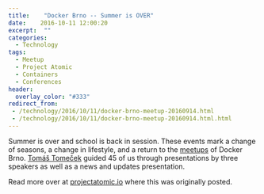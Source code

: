 ```yaml
---
title:    "Docker Brno -- Summer is OVER"
date:    2016-10-11 12:00:20
excerpt:  ""
categories:
  - Technology
tags:
  - Meetup
  - Project Atomic
  - Containers
  - Conferences
header:
  overlay_color: "#333"
redirect_from:
 - /technology/2016/10/11/docker-brno-meetup-20160914.html
 - /technology/2016/10/11/docker-brno-meetup-20160914.html.html
---
```


Summer is over and school is back in session.  These events mark a
change of seasons, a change in lifestyle, and a return to the
[meetups](https://www.meetup.com/Docker-Brno/) of Docker Brno. [Tomáš
Tomeček](https://www.twitter.com/TomasTomec) guided 45 of us through
presentations by three speakers as well as a news and updates presentation.

Read more over at [projectatomic.io](https://www.projectatomic.io/blog/2016/10/docker-brno-meetup-20160914/) where this was originally posted.

<!--
![Tomáš Tomeček](docker-brno-2016-09/ttomecek.jpg)

Tomas started us off with a news and updates presentation about recent changes in Docker
([Slides](https://tomastomecek.github.io/brno-docker-meetup-september-2016/#/)).
He briefly covered a lot of the features in the latest releases of docker,
versions 1.12.0 and 1.12.1.

These versions include the new orchestration components bundled into
the daemon. The addition of the components is particularly controversial
and has caused some people to wonder why they are part of docker-engine.

Along with the orchestration components, a new abstraction called the
service API was added along with load balancing using IPVS in Linux
Kernel.  Additional features include a plugin API, a new HEALTHCHECK
instruction, and the `--live-restore` daemon flag that allows for
auto-restarting of your containers.

![Joseph Karasek](docker-brno-2016-09/jkarasek.jpg)

[Josef Karásek](https://www.twitter.com/Pepe_CZ) presented &quot;Rolling Down
the Upgrade River doesn't need to be a White Water Experience.&quot; This
demonstration of rolling updates used a Java application running in
docker containers on [OpenShift Origin](https://www.openshift.org).

The demo was a &quot;canary-style&quot; rolling upgrade,
allowing an application to be upgraded in-place, on a live service, with
no interruption for client sessions. While the demo used a monolithic
application, many of the [Twelve-Factor App](https://12factor.net/)
principles were satisfied.

In both a show of demo-bravery and zero-to-hero magic, he started his
demo with a clean install of OpenShift Origin.  This was done using the
new `oc cluster up` command which started a local single node OpenShift
environment on his laptop.  His secondary goal was to show how he could
go from nothing to a fully launched Java application in less that 15
minutes, including build time and downloads.

To build the demo application he performed the following actions in the
web console and with the CLI.  He alternated between them to show off
OpenShift during the build process.

1. Created a project to hold a git forge.  OpenShift lives behind a NAT
   by default, so he needed a git forge that could send a webhook to the
   rest of OpenShift.  This project contains one container that provides a
   [Gogs - Go Git Service](https://gogs.io/).
1. Created a second project to hold the actual application.  Into this
   project he loaded:

   1. A Java application based on a JBoss EAP Quickstart example.
      The application is built using maven and is able to create and
      greet users and store session IDs in a replicated cache. The
      greeting page displays the cached session key information and
      reports what node is serving it. The session key was stored in
      a cache replicated over all EAP nodes. The application ran on a
      tiny cluster of two EAP servers (on a laptop!).

   1. A Postgres database to store user information.

1. Configured Image Streams and other administrative components of
   OpenShift so that new builds can be automatically triggered and
   deployed.  This would normally be done by the operations team and
   not the developer.

1. Added the URL for the webhook to Gogs.

1. Started the application and let it build.

While the build was finishing, he talked about how
there are models for using OpenShift that include full
[CI/CD](https://blog.openshift.com/cicd-with-openshift/) systems, like
Jenkins. These models allow code changes to be built, tested, merged
and deployed automatically. Today, he changed the code and merged it
by hand because he was on his laptop and had memory constraints.

Then it was demo breaking time! Karásek scaled the application to two replicas
and showed how a specific pod was assigned to serve it.  A &quot;pod&quot; is a
Kubernetes abstraction that represents one or more related containers.
The containers are managed as a single group for administrative
purposes, including replication. In this example, each pod consists
of one Java application container. Once we were convinced that the HAProxy
router used by OpenShift would not allow us to be served by any other
pod, he deleted the pod. The other pod was able to pick up the session
without a user visible failure because of the auto-spawn capabilities
of OpenShift and the session ID cache.

Next, it was time for a code change. A quick `git clone` later and the
code was modified and pushed to the Gogs service.  Less than a second
later OpenShift reacted to the git webhook notification and kicked
of a new build of the code.  Using the web console and `oc get pod`,
we watched the builds progress. When complete, they seamlessly and
invisibly replaced the original pods with zero downtime.

This demonstration provided insight into how an existing application can
be migrated to containers to gain scale-out and management features from
an orchestrator like OpenShift Origin in a way that preserves all of
the hard-won existing functionality.  Take a look at the [demo script
and code](https://github.com/josefkarasek/eap-rolling-update) and try
it yourself.

We took breaks between every talk and enjoyed the fine facilities provided
by [kiwi.com](https://www.jobsatkiwi.com/).  They arranged for the use
of their wine cellar for the meetup and a large supply of beverages and
food for the attendees.

![Vadim Rutkovsky](docker-brno-2016-09/vladim.jpg)

[Vadim Rutkovsky](https://www.twitter.com/vrutkovs) was next with his
presentation, "Ansible Container: Look mom, no Dockerfile!"
([Slides](https://vrutkovs.github.io/dockerbrno-ansible-container))
His need for a new way to build containers was driven by his use of
[grafana](https://grafana.org/).  He started with a container from
DockerHub, but quickly hit some limitations that would mean he needed
a custom built version.

This should be easy to do as the Dockerfiles are online next to
the containers. Unfortunately, the Dockerfile in question, while
successfully able to build a container, was crazy-pants and not easy to
maintain or modify. In particular its handling of plugins was not
elegant.

This got him thinking about traditional application
installment concepts and he decided to use [Ansible
Container](https://www.github.com/ansible/ansible-container).  Ansible
Container has ability to build docker images and orchestrate containers
using only Ansible playbooks + shell + docker-compose. It allows the
container builder to leverage the power of Ansible features like vars,
templates and roles.

Getting started is easy thanks to the `ansible-container init` command.
This generates the basic files of:

* `main.yml`: that describes the images
* `container.yml`: that describes orchestration
* `requirements.txt`: which can load additional Ansible modules,
   if required

A huge win came with the `main.yml` file structure because the container
could be built using traditional application and system installation
idioms.

A build using Ansible Container creates a &quot;builder image&quot;
which allows building and deploying one or more images.  
Ansible Container can then launch the container using `docker-compose`,
 or it can create a playbook and ship it to Kubernetes and OpenShift.

The project is fairly new and the next round of features
will include build caching, detached execution, custom
volumes and build variables, and rkt and OCI support.  Full
[documentation](https://docs.ansible.com/ansible-container) is online
as well as an active community in #ansible-container on Freenode.

![Tomas Kral](docker-brno-2016-09/tkral.jpg)

[Tomáš Král](https://www.twitter.com/kadel)
presented the final talk of the evening, "Kompose:
from your local machine to the cloud with one command."
([Slides](https://github.com/kadel/kompose-demo/blob/master/slides/docker_meetup_20160915.pdf))
[Kompose](https://github.com/skippbox/kompose) can convert a Docker Compose
file into a full Kubernetes or OpenShift configuration.  It is a golang
open source project supported by Skippbox, Google and Red Hat.

Kral's demo used the golang guestbook application which he had decomposed
into two containerized services.  First he started the application
just using a pair of `docker run` commands that started each service.
Next he showed and used a Docker Compose file that was equivalent to
the same pair of commands.  Kompose showed up at this point and with one
command allowed us to deploy our application to a local Minikube cluster.

As a final demo step, he made a live deployment to [OpenShift 3 Online
(dev-preview)](https://console.preview.openshift.com) to show how to
go from a Docker Compose file on your local machine to a live production
deployment in the cloud.

Kompose allows you to easily move from a development environment using
Docker Compose or an application delivered with a distributed application
bundle (DAB) file to a production quality environment based on Kubernetes
and OpenShift. The output of Kompose allows you to quickly bootstrap
to the rich Kubernetes and OpenShift environments with a standard
configuration that can then be tuned and configured.  Download the [demo
code and script](https://github.com/kadel/kompose-demo) and try it out.

This meetup was a fantastic event showing of some really cool technology.
I want to thank our speakers, attendees and sponsors for an making this
such an awesome event.  I personally walked away motivated to play
with both Ansible Container and Kompose to solve some challenges in
my tech-life.

The meetup was made possible through the generosity of our sponsors:
[kiwi.com](https://www.jobsatkiwi.com/), who provided space and
refreshments, and [Red Hat](https://community.redhat.com), who provided
administrative support and funding.

Our [next meetup](https://www.meetup.com/Docker-Brno/events/234091097/)
will be on 1 December 2016.  We are looking for speakers and hope
you'll contact us at [@DockerBrno](https://twitter.com/DockerBrno) or
on our [meetup page](https://www.meetup.com/Docker-Brno).  If you're not local to Brno and
are interested in talking, contact us too.  We may able to invite and
sponsor you.

-->

